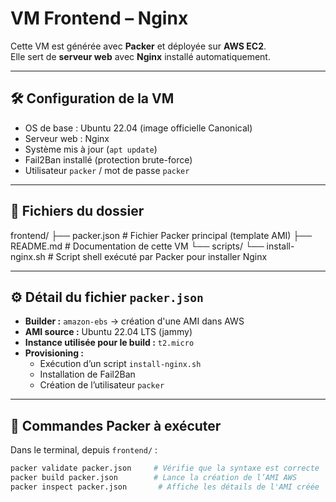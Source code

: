 # VM Frontend – Nginx

Cette VM est générée avec **Packer** et déployée sur **AWS EC2**.  
Elle sert de **serveur web** avec **Nginx** installé automatiquement.

---

## 🛠 Configuration de la VM

- OS de base : Ubuntu 22.04 (image officielle Canonical)
- Serveur web : Nginx
- Système mis à jour (`apt update`)
- Fail2Ban installé (protection brute-force)
- Utilisateur `packer` / mot de passe `packer`

---

## 📁 Fichiers du dossier

frontend/
├── packer.json # Fichier Packer principal (template AMI)
├── README.md # Documentation de cette VM
└── scripts/
└── install-nginx.sh # Script shell exécuté par Packer pour installer Nginx 


---

## ⚙️ Détail du fichier `packer.json`

- **Builder :** `amazon-ebs` → création d'une AMI dans AWS
- **AMI source :** Ubuntu 22.04 LTS (jammy)
- **Instance utilisée pour le build :** `t2.micro`
- **Provisioning :**
  - Exécution d’un script `install-nginx.sh`
  - Installation de Fail2Ban
  - Création de l’utilisateur `packer`

---

## 🚀 Commandes Packer à exécuter

Dans le terminal, depuis `frontend/` :

```bash
packer validate packer.json     # Vérifie que la syntaxe est correcte
packer build packer.json        # Lance la création de l’AMI AWS
packer inspect packer.json       # Affiche les détails de l'AMI créée
```
